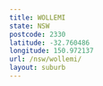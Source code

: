 ```yaml
---
title: WOLLEMI
state: NSW
postcode: 2330
latitude: -32.760486
longitude: 150.972137
url: /nsw/wollemi/
layout: suburb
---
```

